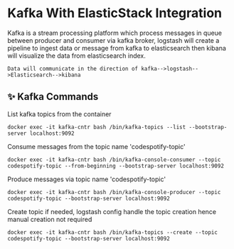 # Kafka With ElasticStack Integration
Kafka is a stream processing platform which process messages in queue between producer and consumer via kafka broker, logstash will create a pipeline to ingest data or message from kafka to elasticsearch then kibana will visualize the data from elasticsearch index.

    Data will communicate in the direction of kafka-->logstash-->Elasticsearch-->kibana

## ✨ Kafka Commands

List kafka topics from the container
```
docker exec -it kafka-cntr bash /bin/kafka-topics --list --bootstrap-server localhost:9092
```

Consume messages from the topic name 'codespotify-topic'
```
docker exec -it kafka-cntr bash /bin/kafka-console-consumer --topic codespotify-topic --from-beginning --bootstrap-server localhost:9092
```

Produce messages via topic name 'codespotify-topic'
```
docker exec -it kafka-cntr bash /bin/kafka-console-producer --topic codespotify-topic --bootstrap-server localhost:9092
```

Create topic if needed, logstash config handle the topic creation hence manual creation not required
```
docker exec -it kafka-cntr bash /bin/kafka-topics --create --topic codespotify-topic --bootstrap-server localhost:9092
```
